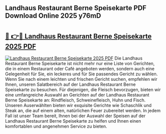 ## Landhaus Restaurant Berne Speisekarte PDF Download Online 2025 y76mD

# <h2><a href="http://gc99etf.nevu.top/?p=Landhaus+Restaurant+Berne+Speisekarte">🔗 👉🔴 Landhaus Restaurant Berne Speisekarte 2025 PDF</a></h2>

[![Landhaus Restaurant Berne Speisekarte 2025 PDF](https://i.imgur.com/dBaPXMq.png)](http://gc99etf.nevu.top/?p=Landhaus+Restaurant+Berne+Speisekarte)
Die Landhaus Restaurant Berne Speisekarte ist nicht mehr nur eine Liste von Gerichten, die in einem Restaurant oder Café angeboten werden, sondern auch eine Gelegenheit für Sie, ein leckeres und für Sie passendes Gericht zu wählen. Wenn Sie nach einem leichten und frischen Gericht suchen, empfehlen wir Ihnen, unseren Salatbereich auf der Landhaus Restaurant Berne Speisekarte zu besuchen. Für diejenigen, die Fleisch bevorzugen, bieten wir eine umfangreiche Auswahl an Gerichten auf der Landhaus Restaurant Berne Speisekarte an: Rindfleisch, Schweinefleisch, Huhn und Fisch. Unseren Auserwählten bieten wir exquisite Gerichte wie Schaschlik und Steak an, die auf einem alten, natürlichen Feuer zubereitet werden. In jedem Fall ist unser Team bereit, Ihnen bei der Auswahl der Speisen auf der Landhaus Restaurant Berne Speisekarte zu helfen und Ihnen einen komfortablen und angenehmen Service zu bieten.
